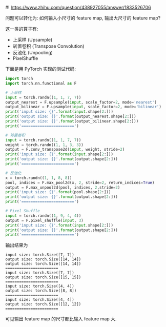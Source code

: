 #! https://www.zhihu.com/question/438927055/answer/1833526706

[comment]: <> (Answer URL: https://www.zhihu.com/question/438927055/answer/1833526706)
[comment]: <> "如何输入一张小尺寸图像，使用神经网络输出一张大尺寸图像?"
[comment]: <> (Author Name: https://www.zhihu.com/people/quarrying)

问题可以转化为: 如何输入小尺寸的 feature map, 输出大尺寸的 feature map?

这一类的算子有:
- 上采样 (Upsample)
- 转置卷积 (Transpose Convolution)
- 反池化 (Unpooling)
- PixelShuffle

下面是用 PyTorch 实现的测试代码:
```python
import torch
import torch.nn.functional as F

# 上采样
input = torch.randn((1, 1, 7, 7))
output_nearest = F.upsample(input, scale_factor=2, mode='nearest')
output_bilinear = F.upsample(input, scale_factor=2, mode='bilinear')
print('input size: {}'.format(input.shape[2:]))
print('output size: {}'.format(output_nearest.shape[2:]))
print('output size: {}'.format(output_bilinear.shape[2:]))
print('=======================')

# 转置卷积
input = torch.randn((1, 1, 7, 7))
weight = torch.randn((1, 1, 3, 3))
output = F.conv_transpose2d(input, weight, stride=2)
print('input size: {}'.format(input.shape[2:]))
print('output size: {}'.format(output.shape[2:]))
print('=======================')

# 反池化
x = torch.randn((1, 1, 8, 8))
pool, indices = F.max_pool2d(x, 2, stride=2, return_indices=True)
output = F.max_unpool2d(pool, indices, 2,stride=2)
print('input size: {}'.format(pool.shape[2:]))
print('output size: {}'.format(output.shape[2:]))
print('=======================')

# Pixel Shuffle
input = torch.randn((1, 9, 4, 4))
output = F.pixel_shuffle(input, 3)
print('input size: {}'.format(input.shape[2:]))
print('output size: {}'.format(output.shape[2:]))
print('=======================')
```
输出结果为
```
input size: torch.Size([7, 7])
output size: torch.Size([14, 14])
output size: torch.Size([14, 14])
=======================
input size: torch.Size([7, 7])
output size: torch.Size([15, 15])
=======================
input size: torch.Size([4, 4])
output size: torch.Size([8, 8])
=======================
input size: torch.Size([4, 4])
output size: torch.Size([12, 12])
=======================
```
可见输出 feature map 的尺寸都比输入 feature map 大.


